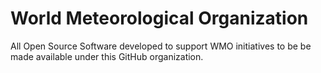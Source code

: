 # World Meteorological Organization

All Open Source Software developed to support WMO initiatives to be be made available under this GitHub organization.


